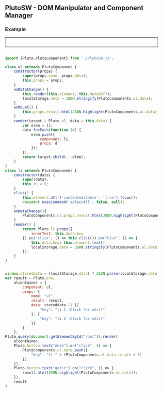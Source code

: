 ## PlutoSW -  DOM Manipulator and Component Manager


### Example
<style>
div#root {
  padding: 15px;
  border: 1px solid;
  margin-bottom: 30px;
  text-align: center;
}

li {
  list-style: none;
  text-align: left;
  margin: 8px 5px;
  border: 1px solid lightgray;
  padding: 10px;
}

ul {
  margin: 0;
  padding: 0;
}

div#root pre {
  text-align: left;
  display: block;
  padding: 5px;
  color: black;
  background: aliceblue;
}

div#root button {
  margin: 9px 2px 19px 0px;
  height: 40px;
  width: 80px;
  background: green;
  border: 1px solid #000000;
  color: #fff;
}
</style>
<div id="root"></div>
<script type="module">
import {Pluto,PlutoComponent} from './PlutoSW.js';

class ul extends PlutoComponent {
    constructor(props) {
        super(props.name, props.data);
        this.props = props;
    }
    onDataChange() {
        this.render(this.element, this.dataDiff);
        localStorage.data = JSON.stringify(PlutoComponents.ul.data);
    }
    onMount() {
        this.props.result.html(JSON.highlight(PlutoComponents.ul.data));
    }
    render(target = Pluto.ul, data = this.data) {
        var elem = [];
        data.forEach(function (d) {
            elem.push({
                component: li,
                props: d
            });
        })
        return target.child(...elem);
    }
}
class li extends PlutoComponent {
    constructor(data) {
        super(data);
        this.in = 0;
    }
    click() {
        this.element.attr('contenteditable', 'true').focus();
        document.execCommand('selectAll', false, null);
    }
    onDataChange(){
        PlutoComponents.ul.props.result.html(JSON.highlight(PlutoComponents.ul.data));
    }
    render() {
        return Pluto.li.props({
            innerText: this.data.key
        }).on("click", () => this.click()).on("blur", () => {
            console.log(this.element.text());
            this.data = {
                key: this.element.text()
            }
            localStorage.data = JSON.stringify(PlutoComponents.ul.data);
        });
    }
}


window.storeddata = (localStorage.data) ? JSON.parse(localStorage.data) : null;
var result = Pluto.pre,
    ulcontainer = {
        component: ul,
        props: {
            name: "ul",
            result: result,
            data: storeddata || [{
                "key": "li 1 (Click for edit)"
            }, {
                "key": "li 2 (Click for edit)"
            }]
        }
    };
Pluto.query(document.getElementById("root")).render(
    ulcontainer,
    Pluto.button.text("ekle").on("click", () => {
        PlutoComponents.ul.data.push({
            "key": "li " + (PlutoComponents.ul.data.length + 1)
        });
    }),
    Pluto.button.text("getir").on("click", () => {
        result.html(JSON.highlight(PlutoComponents.ul.data));
    }),
    result
)
</script>
```javascript
import {Pluto,PlutoComponent} from './PlutoSW.js';

class ul extends PlutoComponent {
    constructor(props) {
        super(props.name, props.data);
        this.props = props;
    }
    onDataChange() {
        this.render(this.element, this.dataDiff);
        localStorage.data = JSON.stringify(PlutoComponents.ul.data);
    }
    onMount() {
        this.props.result.html(JSON.highlight(PlutoComponents.ul.data));
    }
    render(target = Pluto.ul, data = this.data) {
        var elem = [];
        data.forEach(function (d) {
            elem.push({
                component: li,
                props: d
            });
        })
        return target.child(...elem);
    }
}
class li extends PlutoComponent {
    constructor(data) {
        super(data);
        this.in = 0;
    }
    click() {
        this.element.attr('contenteditable', 'true').focus();
        document.execCommand('selectAll', false, null);
    }
    onDataChange(){
        PlutoComponents.ul.props.result.html(JSON.highlight(PlutoComponents.ul.data));
    }
    render() {
        return Pluto.li.props({
            innerText: this.data.key
        }).on("click", () => this.click()).on("blur", () => {
            this.data.key= this.element.text();
            localStorage.data = JSON.stringify(PlutoComponents.ul.data);
        });
    }
}


window.storeddata = (localStorage.data) ? JSON.parse(localStorage.data) : null;
var result = Pluto.pre,
    ulcontainer = {
        component: ul,
        props: {
            name: "ul",
            result: result,
            data: storeddata || [{
                "key": "li 1 (Click for edit)"
            }, {
                "key": "li 2 (Click for edit)"
            }]
        }
    };
Pluto.query(document.getElementById("root")).render(
    ulcontainer,
    Pluto.button.text("ekle").on("click", () => {
        PlutoComponents.ul.data.push({
            "key": "li " + (PlutoComponents.ul.data.length + 1)
        });
    }),
    Pluto.button.text("getir").on("click", () => {
        result.html(JSON.highlight(PlutoComponents.ul.data));
    }),
    result
)
```
